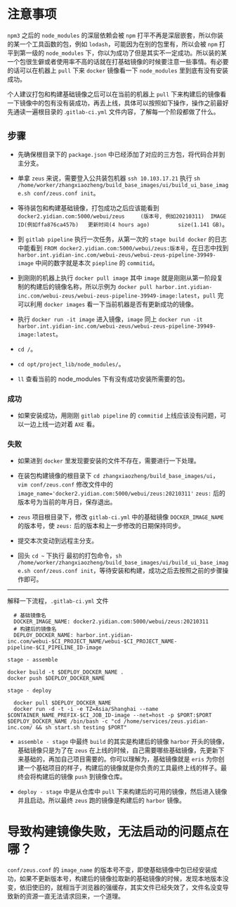 # 注意事项

`npm3` 之后的 `node_modules` 的深层依赖会被 `npm` 打平不再是深层嵌套，所以你装的某一个工具函数的包，例如 `lodash`，可能因为在别的包里有，所以会被 `npm` 打平到第一级的 `node_modules` 下，你以为成功了但是其实不一定成功。所以装的某一个包很生僻或者使用率不高的话就在打基础镜像的时候要注意一些事情。有必要的话可以在机器上 `pull` 下来 `docker` 镜像看一下 `node_modules` 里到底有没有安装成功。

个人建议打包和构建基础镜像之后可以在当前的机器上 `pull` 下来构建后的镜像看一下镜像中的包有没有装成功，再去上线，具体可以按照如下操作，操作之前最好先通读一遍根目录的 .`gitlab-ci.yml` 文件内容，了解每一个阶段都做了什么。

## 步骤

- 先确保根目录下的 `package.json` 中已经添加了对应的三方包，将代码合并到主分支。

- 单拿 `zeus` 来说，需要登入公共装包机器 `ssh 10.103.17.21` 执行 `sh /home/worker/zhangxiaozheng/build_base_images/ui/build_ui_base_image.sh conf/zeus.conf init`。

- 等待装包和构建基础镜像，打包成功之后应该能看到
`docker2.yidian.com:5000/webui/zeus     (版本号, 例如20210311)  IMAGE ID(例如ffa876ca457b)   更新时间(4 hours ago)         size(1.141 GB)`。

- 到 `gitlab pipeline` 执行一次任务，从第一次的 `stage build docker` 的日志中能看到 `FROM docker2.yidian.com:5000/webui/zeus:版本号`，在日志中找到 `harbor.int.yidian-inc.com/webui-zeus/webui-zeus-pipeline-39949-image` 中间的数字就是本次 `piepline` 的 `commitid`。

- 到刚刚的机器上执行 `docker pull image` 其中 `image` 就是刚刚从第一阶段复制的构建后的镜像名称，所以示例为 `docker pull harbor.int.yidian-inc.com/webui-zeus/webui-zeus-pipeline-39949-image:latest`，`pull` 完可以利用 `docker images` 看一下当前机器是否有更新成功的镜像。

- 执行 `docker run -it image` 进入镜像，`image` 同上 `docker run -it harbor.int.yidian-inc.com/webui-zeus/webui-zeus-pipeline-39949-image:latest`。

- `cd /`。

- `cd opt/project_lib/node_modules/`。

- `ll` 查看当前的 node_modules 下有没有成功安装所需要的包。

### 成功

- 如果安装成功，用刚刚 `gitlab pipeline` 的 `commitid` 上线应该没有问题，可以一边上线一边对着 `AXE` 看。

### 失败

- 如果进到 `docker` 里发现要安装的文件不存在，需要进行一下处理。

- 在装包构建镜像的根目录下 `cd zhangxiaozheng/build_base_images/ui`，  `vim conf/zeus.conf` 修改文件中的 `image_name='docker2.yidian.com:5000/webui/zeus:20210311'` `zeus:` 后的版本号为当前的年月日，保存退出。

- `zeus` 项目根目录下，修改 `gitlab-ci.yml` 中的基础镜像 `DOCKER_IMAGE_NAME` 的版本号，使 `zeus:` 后的版本和上一步修改的日期保持同步。

- 提交本次变动到远程主分支。

- 回头 `cd ~` 下执行 最初的打包命令，`sh /home/worker/zhangxiaozheng/build_base_images/ui/build_ui_base_image.sh conf/zeus.conf init`，等待安装和构建，成功之后去按照之前的步骤操作即可。

<hr/>

解释一下流程，`.gitlab-ci.yml` 文件

```shell
  # 基础镜像名
  DOCKER_IMAGE_NAME: docker2.yidian.com:5000/webui/zeus:20210311
  # 构建后的镜像名
  DEPLOY_DOCKER_NAME: harbor.int.yidian-inc.com/webui-$CI_PROJECT_NAME/webui-$CI_PROJECT_NAME-pipeline-$CI_PIPELINE_ID-image
```

`stage - assemble`

```shell
docker build -t $DEPLOY_DOCKER_NAME .
docker push $DEPLOY_DOCKER_NAME
```

`stage - deploy`

```shell
  docker pull $DEPLOY_DOCKER_NAME
  docker run -d -t -i -e TZ=Asia/Shanghai --name $CONTAINER_NAME_PREFIX-$CI_JOB_ID-image --net=host -p $PORT:$PORT $DEPLOY_DOCKER_NAME /bin/bash -c "cd /home/services/zeus.yidian-inc.com/ && sh start.sh testing $PORT"
```

- `assemble - stage` 中最终 `build` 的其实是构建后的镜像 `harbor` 开头的镜像，基础镜像只是为了在 `zeus` 在上线的时候，自己需要哪些基础镜像，先更新下来基础的，再加自己项目需要的。你可以理解为，基础镜像就是 `eris` 为你创建一个基础项目的样子，构建后的镜像就是你负责的工具最终上线的样子。最终会将构建后的镜像 `push` 到镜像仓库。

- `deploy - stage` 中是从仓库中 `pull` 下来构建后的可用的镜像，然后进入镜像并且启动。所以最终 `zeus` 跑的镜像是构建后的 `harbor` 镜像。

# 导致构建镜像失败，无法启动的问题点在哪？

`conf/zeus.conf` 的 `image_name` 的版本号不变，即使基础镜像中包已经安装成功，如果不更新版本号，构建后的镜像拉取新的基础镜像的时候，发现本地版本没变，依旧使旧的，就相当于浏览器的强缓存，其实文件已经失效了，文件名没变导致新的资源一直无法请求回来，一个道理。
